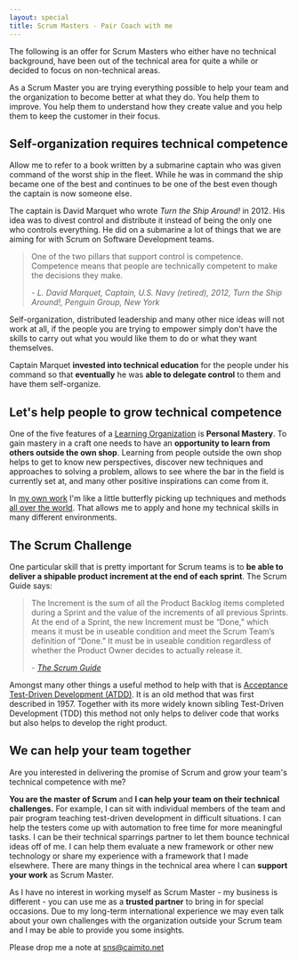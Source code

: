 ```yaml
---
layout: special
title: Scrum Masters - Pair Coach with me
---
```

The following is an offer for Scrum Masters who either have no technical background, have been out of the technical area for quite a while or decided to focus on non-technical areas.

As a Scrum Master you are trying everything possible to help your team and the organization to become better at what they do. You help them to improve. You help them to understand how they create value and you help them to keep the customer in their focus.

## Self-organization requires technical competence
Allow me to refer to a book written by a submarine captain who was given command of the worst ship in the fleet. While he was in command the ship became one of the best and continues to be one of the best even though the captain is now someone else.

The captain is David Marquet who wrote *Turn the Ship Around!* in 2012. His idea was to divest control and distribute it instead of being the only one who controls everything. He did on a submarine a lot of things that we are aiming for with Scrum on Software Development teams.

<blockquote>
	<p>One of the two pillars that support control is competence. Competence means that people are technically competent to make the decisions they make.</p>
	<footer>
		- <cite>L. David Marquet, Captain, U.S. Navy (retired), 2012, Turn the Ship Around!, Penguin Group, New York</cite>
	</footer>
</blockquote>

Self-organization, distributed leadership and many other nice ideas will not work at all, if the people you are trying to empower simply don't have the skills to carry out what you would like them to do or what they want themselves.

Captain Marquet **invested into technical education** for the people under his command so that **eventually** he was **able to delegate control** to them and have them self-organize.

## Let's help people to grow technical competence
One of the five features of a [Learning Organization](http://en.wikipedia.org/wiki/Learning_organization) is **Personal Mastery**. To gain mastery in a craft one needs to have an **opportunity to learn from others outside the own shop**. Learning from people outside the own shop helps to get to know new perspectives, discover new techniques and approaches to solving a problem, allows to see where the bar in the field is currently set at, and many other positive inspirations can come from it.

In [my own work](/resume/engagements.html) I'm like a little butterfly picking up techniques and methods [all over the world](/resume/index.html). That allows me to apply and hone my technical skills in many different environments. 

## The Scrum Challenge
One particular skill that is pretty important for Scrum teams is to **be able to deliver a shipable product increment at the end of each sprint**. The Scrum Guide says:

<blockquote>
	<p>The Increment is the sum of all the Product Backlog items completed during a Sprint and the value of the increments of all previous Sprints. At the end of a Sprint, the new Increment must be “Done,” which means it must be in useable condition and meet the Scrum Team’s definition of “Done.” It must be in useable condition regardless of whether the Product Owner decides to actually release it.</p>
	<footer>
		- <cite><a href="http://www.scrumguides.org/scrum-guide.html#artifacts-increment">The Scrum Guide</a></cite>
	</footer>
</blockquote>

Amongst many other things a useful method to help with that is [Acceptance Test-Driven Development (ATDD)](/atdd/). It is an old method that was first described in 1957. Together with its more widely known sibling Test-Driven Development (TDD) this method not only helps to deliver code that works but also helps to develop the right product.

## We can help your team together
Are you interested in delivering the promise of Scrum and grow your team's technical competence with me? 

**You are the master of Scrum** and **I can help your team on their technical challenges.** For example, I can sit with individual members of the team and pair program teaching test-driven development in difficult situations. I can help the testers come up with automation to free time for more meaningful tasks. I can be their technical sparrings partner to let them bounce technical ideas off of me. I can help them evaluate a new framework or other new technology or share my experience with a framework that I made elsewhere. There are many things in the technical area where I can **support your work** as Scrum Master.

As I have no interest in working myself as Scrum Master - my business is different - you can use me as a **trusted partner** to bring in for special occasions. Due to my long-term international experience we may even talk about your own challenges with the organization outside your Scrum team and I may be able to provide you some insights.

Please drop me a note at sns@caimito.net
